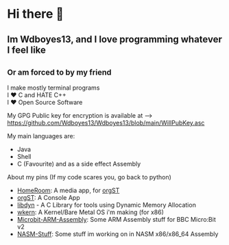 # Hi there 👋

## Im Wdboyes13, and I love programming whatever I feel like  
## <sub>Or am forced to by my friend</sub>
  
I make mostly terminal programs   
I ❤️ C and HATE C++  
I ❤️ Open Source Software  
  
My GPG Public key for encryption is available at --> https://github.com/Wdboyes13/Wdboyes13/blob/main/WillPubKey.asc  
  
My main languages are:  
- Java    
- Shell  
- C (Favourite) and as a side effect Assembly

About my pins (If my code scares you, go back to python)  
- [HomeRoom](https://github.com/MakiDevelops/homeroom): A media app, for [orgST](https://github.com/MakiDevelops/orgST)  
- [orgST](https://github.com/MakiDevelops/orgST): A Console App  
- [libdyn](https://github.com/Wdboyes13/libdyn) - A C Library for tools using Dynamic Memory Allocation  
- [wkern](https://github.com/Wdboyes13/wkern): A Kernel/Bare Metal OS i'm making (for x86)
- [Microbit-ARM-Assembly](https://github.com/Wdboyes13/MicroBit-ARM-Assembly): Some ARM Assembly stuff for BBC Micro:Bit v2  
- [NASM-Stuff](https://github.com/Wdboyes13/NASM-Stuff): Some stuff im working on in NASM x86/x86_64 Assembly  
